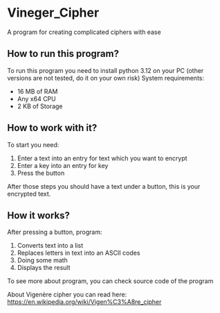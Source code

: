 # Vineger_Cipher
 A program for creating complicated ciphers with ease

## How to run this program?
To run this program you need to install python 3.12 on your PC (other versions are not tested, do it on your own risk)
System requirements:
 * 16 MB of RAM
 * Any x64 CPU
 * 2 KB of Storage

## How to work with it?
To start you need:
 1. Enter a text into an entry for text which you want to encrypt
 2. Enter a key into an entry for key
 3. Press the button

After those steps you should have a text under a button, this is your encrypted text.

## How it works?
After pressing a button, program:
 1. Converts text into a list
 2. Replaces letters in text into an ASCII codes
 3. Doing some math
 4. Displays the result

To see more about program, you can check source code of the program

About Vigenère cipher you can read here:
https://en.wikipedia.org/wiki/Vigen%C3%A8re_cipher
